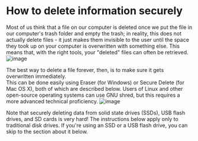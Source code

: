 [Title]: # (Cómo borrar la información de forma segura)
[Order]: # (0)

# How to delete information securely

Most of us think that a file on our computer is deleted once we put the file in our computer's trash folder and empty the trash; in reality, this does not actually delete files - it just makes them invisible to the user until the space they took up on your computer is overwritten with something else. This means that, with the right tools, your "deleted" files can often be retrieved.
![image](deleting1.png)

The best way to delete a file forever, then, is to make sure it gets overwritten immediately.  
This can be done easily using Eraser (for Windows) or Secure Delete (for Mac OS X), both of which are described below. Users of Linux and other open-source operating systems can use GNU shred, but this requires a more advanced technical proficiency.
![image](deleting2.png)

Note that securely deleting data from solid state drives (SSDs), USB flash drives, and SD cards is very hard! The instructions below apply only to traditional disk drives. If you're using an SSD or a USB flash drive, you can skip to the section about it below.